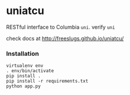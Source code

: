 uniatcu
=======

RESTful interface to Columbia ``uni``. verify ``uni`` 

check docs at http://freeslugs.github.io/uniatcu/

### Installation

```
virtualenv env
. env/bin/activate
pip install .
pip install -r requirements.txt
python app.py
```